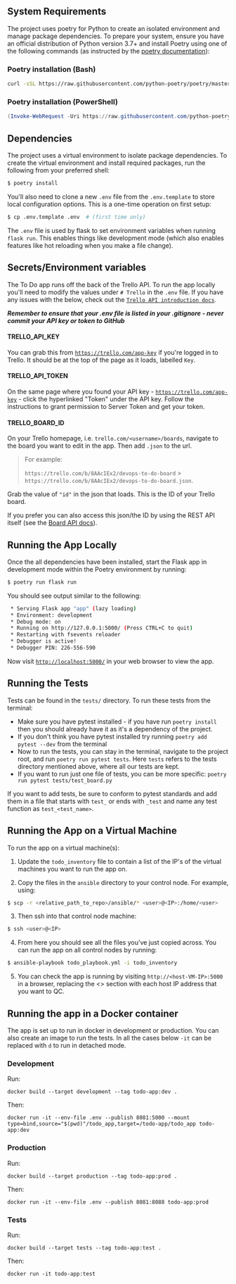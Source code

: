 ## System Requirements

The project uses poetry for Python to create an isolated environment and manage package dependencies. To prepare your system, ensure you have an official distribution of Python version 3.7+ and install Poetry using one of the following commands (as instructed by the [poetry documentation](https://python-poetry.org/docs/#system-requirements)):

### Poetry installation (Bash)

```bash
curl -sSL https://raw.githubusercontent.com/python-poetry/poetry/master/install-poetry.py | python -
```

### Poetry installation (PowerShell)

```powershell
(Invoke-WebRequest -Uri https://raw.githubusercontent.com/python-poetry/poetry/master/install-poetry.py -UseBasicParsing).Content | python -
```

## Dependencies

The project uses a virtual environment to isolate package dependencies. To create the virtual environment and install required packages, run the following from your preferred shell:

```bash
$ poetry install
```

You'll also need to clone a new `.env` file from the `.env.template` to store local configuration options. This is a one-time operation on first setup:

```bash
$ cp .env.template .env  # (first time only)
```

The `.env` file is used by flask to set environment variables when running `flask run`. This enables things like development mode (which also enables features like hot reloading when you make a file change).

## Secrets/Environment variables

The To Do app runs off the back of the Trello API. To run the app locally you'll need to modify the values under `# Trello` in the `.env` file. If you have any issues with the below, check out the [`Trello API introduction docs`](https://developer.atlassian.com/cloud/trello/guides/rest-api/api-introduction/).

***Remember to ensure that your .env file is listed in your .gitignore - never commit your API key or token to GitHub***

#### TRELLO_API_KEY

You can grab this from [`https://trello.com/app-key`](https://trello.com/app-key) if you're logged in to Trello. It should be at the top of the page as it loads, labelled `Key`.

#### TRELLO_API_TOKEN

On the same page where you found your API key - [`https://trello.com/app-key`](https://trello.com/app-key) - click the hyperlinked "Token" under the API key. Follow the instructions to grant permission to Server Token and get your token.

#### TRELLO_BOARD_ID

On your Trello homepage, i.e. `trello.com/<username>/boards`, navigate to the board you want to edit in the app. Then add `.json` to the url. 

>For example: 
>
>`https://trello.com/b/8AAcIEx2/devops-to-do-board` > `https://trello.com/b/8AAcIEx2/devops-to-do-board.json`.

Grab the value of `"id"` in the json that loads. This is the ID of your Trello board.

If you prefer you can also access this json/the ID by using the REST API itself (see the [Board API docs](https://developer.atlassian.com/cloud/trello/rest/api-group-boards/#api-boards-id-memberships-get)).

## Running the App Locally

Once the all dependencies have been installed, start the Flask app in development mode within the Poetry environment by running:
```bash
$ poetry run flask run
```

You should see output similar to the following:
```bash
 * Serving Flask app "app" (lazy loading)
 * Environment: development
 * Debug mode: on
 * Running on http://127.0.0.1:5000/ (Press CTRL+C to quit)
 * Restarting with fsevents reloader
 * Debugger is active!
 * Debugger PIN: 226-556-590
```
Now visit [`http://localhost:5000/`](http://localhost:5000/) in your web browser to view the app.

## Running the Tests

Tests can be found in the ```tests/``` directory. To run these tests from the terminal:
* Make sure you have pytest installed - if you have run ```poetry install``` then you should already have it as it's a dependency of the project.
* If you don't think you have pytest installed try running ```poetry add pytest --dev``` from the terminal
* Now to run the tests, you can stay in the terminal, navigate to the project root, and run ```poetry run pytest tests```. Here ```tests``` refers to the tests directory mentioned above, where all our tests are kept.
* If you want to run just one file of tests, you can be more specific: ```poetry run pytest tests/test_board.py```

If you want to add tests, be sure to conform to pytest standards and add them in a file that starts with ```test_``` or ends with ```_test``` and name any test function as ```test_<test_name>```.

## Running the App on a Virtual Machine

To run the app on a virtual machine(s):

1. Update the `todo_inventory` file to contain a list of the IP's of the virtual machines you want to run the app on.

2. Copy the files in the `ansible` directory to your control node. For example, using:

```bash
$ scp -r <relative_path_to_repo>/ansible/* <user>@<IP>:/home/<user>
```

3. Then ssh into that control node machine:

```bash
$ ssh <user>@<IP>
```

4. From here you should see all the files you've just copied across. You can run the app on all control nodes by running:

```bash
$ ansible-playbook todo_playbook.yml -i todo_inventory
```

5. You can check the app is running by visiting `http://<host-VM-IP>:5000` in a browser, replacing the <> section with each host IP address that you want to QC.

## Running the app in a Docker container

The app is set up to run in docker in development or production. You can also create an image to run the tests. In all the cases below `-it` can be replaced with `d` to run in detached mode.
 
### Development

Run:

    docker build --target development --tag todo-app:dev .

Then:

    docker run -it --env-file .env --publish 8081:5000 --mount type=bind,source="$(pwd)"/todo_app,target=/todo-app/todo_app todo-app:dev

### Production

Run:

    docker build --target production --tag todo-app:prod .

Then:

    docker run -it --env-file .env --publish 8081:8088 todo-app:prod

### Tests

Run:

    docker build --target tests --tag todo-app:test .

Then:

    docker run -it todo-app:test

